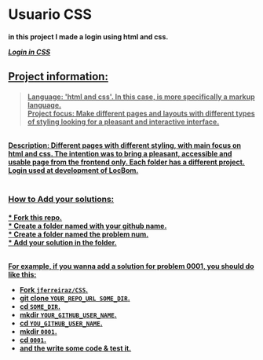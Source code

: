 # Usuario CSS
<h4>

in this project I made a login using html and css.

  <a href="https://github.com/jferreiraz/CSS/tree/main/Login-main">_Login in CSS_  

<h2>Project information:</h2>
<h4>

>Language: 'html and css'. In this case, is more specifically a markup language. <br>
>Project focus: Make different pages and layouts with different types of styling looking for a pleasant and interactive interface. <br>

<br>
Description: Different pages with different styling, with main focus on html and css. The intention was to bring a pleasant, accessible and usable page from the frontend only. Each folder has a different project. Login used at development of LocBom.
<br><br>

### How to Add your solutions:
<h4>
  * Fork this repo. <br>
  * Create a folder named with your github name.<br>
  * Create a folder named the problem num.<br>
  * Add your solution in the folder.<br><br>

For example, if you wanna add a solution for problem 0001, you should do like this:

  * Fork `jferreiraz/CSS`.
  * git clone `YOUR_REPO_URL SOME_DIR`.
  * cd `SOME_DIR`.
  * mkdir `YOUR_GITHUB_USER_NAME`.
  * cd `YOU_GITHUB_USER_NAME`.
  * mkdir `0001`.
  * cd `0001`.
  * and the write some code & test it.

 </h4>
